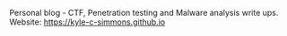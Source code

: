 Personal blog - CTF, Penetration testing and Malware analysis write ups. 
Website: https://kyle-c-simmons.github.io

